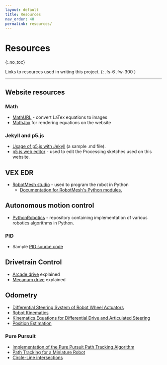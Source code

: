 ```yaml
---
layout: default
title: Resources
nav_order: 40
permalink: resources/
---
```


# Resources
{:.no_toc}

Links to resources used in writing this project.
{: .fs-6 .fw-300 }

---

## Website resources

### Math
- [MathURL](http://mathurl.com/) - convert LaTex equations to images
- [MathJax](https://www.mathjax.org/) for rendering equations on the website

### Jekyll and p5.js
- [Usage of p5.js with Jekyll](https://raw.githubusercontent.com/KevinWorkman/HappyCoding/gh-pages/examples/p5js/_posts/2018-07-04-fireworks.md) (a sample .md file).
- [p5.js web editor](https://editor.p5js.org/) - used to edit the Processing sketches used on this website.

## VEX EDR
- [RobotMesh studio](https://www.robotmesh.com/studio) - used to program the robot in Python
  - [Documentation for RobotMesh's Python modules.](https://www.robotmesh.com/docs/vexcortex-python/html/namespaces.html)

## Autonomous motion control
- [PythonRobotics](https://github.com/AtsushiSakai/PythonRobotics) - repository containing implementation of various robotics algorithms in Python.

### PID
- Sample [PID source code](https://github.com/ivmech/ivPID)

## Drivetrain Control
- [Arcade drive](https://www.chiefdelphi.com/media/papers/2661) explained
- [Mecanum drive](http://controls.coderedrobotics.com/programminglessons/11.html) explained

## Odometry
- [Differential Steering System of Robot Wheel Actuators](http://rossum.sourceforge.net/papers/DiffSteer/)
- [Robot Kinematics](http://www.cs.bham.ac.uk/internal/courses/int-robot/2014/lectures/14-ir-kinematics.pdf)
- [Kinematics Equations for Differential Drive and Articulated Steering](http://www8.cs.umu.se/kurser/5DV122/HT13/material/Hellstrom-ForwardKinematics.pdf)
- [Position Estimation](http://people.scs.carleton.ca/~lanthier/teaching/COMP4807/Notes/5%20-%20PositionEstimation.pdf)

### Pure Pursuit
- [Implementation of the Pure Pursuit Path Tracking Algorithm](https://www.ri.cmu.edu/pub_files/pub3/coulter_r_craig_1992_1/coulter_r_craig_1992_1.pdf)
- [Path Tracking for a Miniature Robot](http://www8.cs.umu.se/kurser/TDBD17/VT06/utdelat/Assignment%20Papers/Path%20Tracking%20for%20a%20Miniature%20Robot.pdf)
- [Circle-Line intersections](http://mathworld.wolfram.com/Circle-LineIntersection.html)
